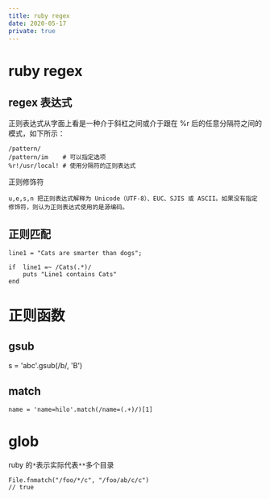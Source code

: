 ```yaml
---
title: ruby regex
date: 2020-05-17
private: true
---
```

# ruby regex
## regex 表达式
正则表达式从字面上看是一种介于斜杠之间或介于跟在 %r 后的任意分隔符之间的模式，如下所示：

 
    /pattern/
    /pattern/im    # 可以指定选项
    %r!/usr/local! # 使用分隔符的正则表达式

正则修饰符

    u,e,s,n	把正则表达式解释为 Unicode（UTF-8）、EUC、SJIS 或 ASCII。如果没有指定修饰符，则认为正则表达式使用的是源编码。

## 正则匹配

    line1 = "Cats are smarter than dogs";
    
    if  line1 =~ /Cats(.*)/ 
        puts "Line1 contains Cats"
    end

# 正则函数

## gsub
   s = 'abc'.gsub(/b/, 'B')

## match
    name = 'name=hilo'.match(/name=(.+)/)[1]


# glob
ruby 的`*`表示实际代表`**`多个目录

    File.fnmatch("/foo/*/c", "/foo/ab/c/c")
    // true